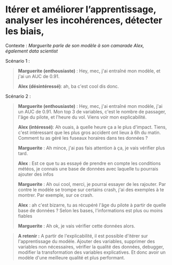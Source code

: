 # Itérer et améliorer l’apprentissage, analyser les incohérences, détecter les biais,  
Contexte : *Marguerite parle de son modèle à son camarade Alex, également data scientist*

Scénario 1 : 

> **Marguerite (enthousiaste)** : Hey, mec, j'ai entraîné mon modèle, et j'ai un AUC de 0.91. 
>
> **Alex (désintéressé)**: ah, ba c'est cool dis donc.

Scénario 2 : 

>**Marguerite (enthousiaste)** : Hey, mec, j'ai entraîné mon modèle, j'ai un AUC de 0.91. Mon top 3 de variables, c'est le nombre de passager, 
>l'âge du pilote, et l'heure du vol. Viens voir mon explicabilité. 
>
>**Alex (intéressé)**: Ah ouais, à quelle heure ça a le plus d'impact. Tiens, c'est intéressant que les plus gros accident ont lieux à 6h du matin. Comment
>tu as géré les fuseaux horaires dans tes données ?
>
>**Marguerite** : Ah mince, j'ai pas fais attention à ça, je vais vérifier plus tard. 
>
>**Alex** : Est ce que tu as essayé de prendre en compte les conditions météos, je connais une base de données avec laquelle tu pourrais
>ajouter des infos
>
>**Marguerite** : Ah oui cool, merci, je pourrai essayer de les rajouter. Par contre le modèle se trompe sur certains crash, j'ai des exemples à te montrer. Par 
>exemple, sur ce crash.
>
>**Alex** : ah c'est bizarre, tu as récupéré l'âge du pilote à partir de quelle base de données ? Selon les bases, l'informations est plus ou moins fiables
>
>**Marguerite** : Ah ok, je vais vérifier cette données alors.

> **A retenir :** A partir de l'explicabilité, il est possible d'itérer sur l'apprentissage du modèle. Ajouter des variables, 
supprimer des variables non nécessaires, vérifier la qualité des données, debugger, modifier la transformation des variables explicatives.
Et donc avoir un modèle d'une meilleure qualité et plus performant.